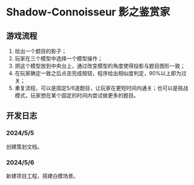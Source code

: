 # Shadow-Connoisseur 影之鉴赏家

## 游戏流程
1. 给出一个题目的影子；
2. 玩家在三个模型中选择一个模型操作；
3. 把这个模型放到中央台上，通过改变模型的角度使得投影与题目图形一致；
4. 在玩家确定一致之后点击完成按钮，程序给出相似度判定，90%以上即为过关；
5. 重复流程，可以是固定5/6道题目，让玩家在更短时间内通关；也可以是挑战模式，玩家想在某个固定的时间内尝试做更多的题目。


## 开发日志

### 2024/5/5
创建策划文档。

### 2024/5/6
新建项目工程，搭建白模场景。
